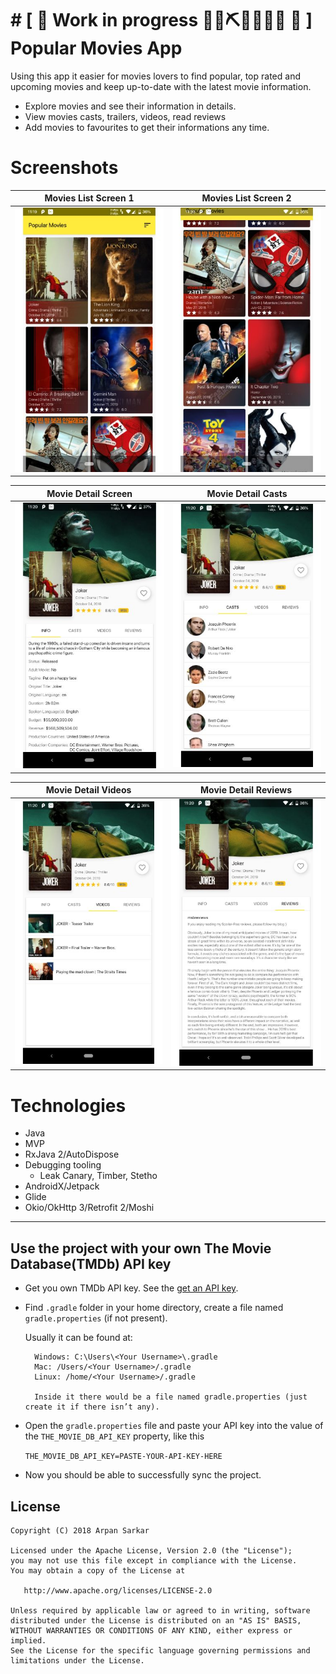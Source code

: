 # # \[ 🚧 Work in progress 👷‍♀️⛏👷🔧️👷🔧 🚧 ] **Popular Movies App**

Using this app it easier for movies lovers to find popular, top rated and
upcoming movies and keep up-to-date with the latest movie information.

- Explore movies and see their information in details.
- View movies casts, trailers, videos, read reviews
- Add movies to favourites to get their informations any time.


# Screenshots

Movies List Screen 1           |  Movies List Screen 2
:-------------------------:|:-------------------------:
![](screenshots/screenshot_list_1.jpg) | ![](screenshots/screenshot_list_2.jpg)

Movie Detail Screen           |  Movie Detail Casts
:-------------------------:|:-------------------------:
![](screenshots/screenshot_details.jpg) | ![](screenshots/screenshot_details_casts.jpg)

Movie Detail Videos            |  Movie Detail Reviews
:-------------------------:|:-------------------------:
![](screenshots/screenshot_details_videos.jpg) | ![](screenshots/screenshot_details_reviews.jpg)

# Technologies

- Java
- MVP
- RxJava 2/AutoDispose
- Debugging tooling
  - Leak Canary, Timber, Stetho
- AndroidX/Jetpack
- Glide
- Okio/OkHttp 3/Retrofit 2/Moshi

---

## Use the project with your own The Movie Database(TMDb) API key

* Get you own TMDb API key. See the [get an API key][0].
* Find `.gradle` folder in your home directory, create a file named `gradle.properties` (if not present).

    Usually it can be found at:

        Windows: C:\Users\<Your Username>\.gradle
        Mac: /Users/<Your Username>/.gradle
        Linux: /home/<Your Username>/.gradle

        Inside it there would be a file named gradle.properties (just create it if there isn’t any).

* Open the `gradle.properties` file and paste your API key into the value of the `THE_MOVIE_DB_API_KEY` property, like this

    `THE_MOVIE_DB_API_KEY=PASTE-YOUR-API-KEY-HERE`

* Now you should be able to successfully sync the project.

License
-------
    Copyright (C) 2018 Arpan Sarkar

    Licensed under the Apache License, Version 2.0 (the "License");
    you may not use this file except in compliance with the License.
    You may obtain a copy of the License at

       http://www.apache.org/licenses/LICENSE-2.0

    Unless required by applicable law or agreed to in writing, software
    distributed under the License is distributed on an "AS IS" BASIS,
    WITHOUT WARRANTIES OR CONDITIONS OF ANY KIND, either express or implied.
    See the License for the specific language governing permissions and
    limitations under the License.

[0]: https://www.themoviedb.org/settings/api

